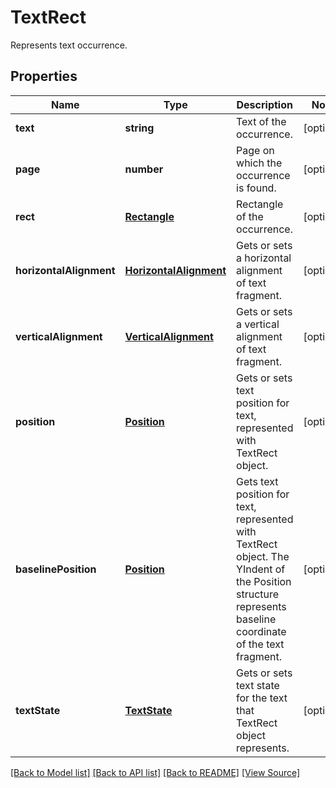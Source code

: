 ﻿# TextRect
Represents text occurrence.

## Properties
Name | Type | Description | Notes
------------ | ------------- | ------------- | -------------
**text** | **string** | Text of the occurrence. | [optional]
**page** | **number** | Page on which the occurrence is found. | [optional]
**rect** | [**Rectangle**](Rectangle.md) | Rectangle of the occurrence. | [optional]
**horizontalAlignment** | [**HorizontalAlignment**](HorizontalAlignment.md) | Gets or sets a horizontal alignment of text fragment.  | [optional]
**verticalAlignment** | [**VerticalAlignment**](VerticalAlignment.md) | Gets or sets a vertical alignment of text fragment.  | [optional]
**position** | [**Position**](Position.md) | Gets or sets text position for text, represented with TextRect object. | [optional]
**baselinePosition** | [**Position**](Position.md) | Gets text position for text, represented with TextRect object. The YIndent of the Position structure represents baseline coordinate of the text fragment. | [optional]
**textState** | [**TextState**](TextState.md) | Gets or sets text state for the text that TextRect object represents. | [optional]

[[Back to Model list]](../README.md#documentation-for-models) [[Back to API list]](../README.md#documentation-for-api-endpoints) [[Back to README]](../README.md) [[View Source]](../src/models/textRect.ts)

